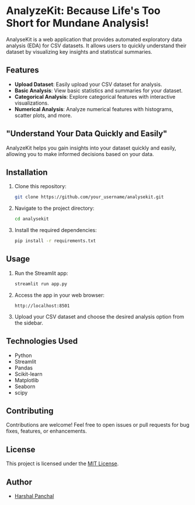 # AnalyzeKit: Because Life's Too Short for Mundane Analysis!

AnalyseKit is a web application that provides automated exploratory data analysis (EDA) for CSV datasets. It allows users to quickly understand their dataset by visualizing key insights and statistical summaries. 

## Features

- **Upload Dataset**: Easily upload your CSV dataset for analysis.
- **Basic Analysis**: View basic statistics and summaries for your dataset.
- **Categorical Analysis**: Explore categorical features with interactive visualizations.
- **Numerical Analysis**: Analyze numerical features with histograms, scatter plots, and more.

## "Understand Your Data Quickly and Easily"

AnalyzeKit helps you gain insights into your dataset quickly and easily, allowing you to make informed decisions based on your data.

## Installation

1. Clone this repository:

    ```bash
    git clone https://github.com/your_username/analysekit.git
    ```

2. Navigate to the project directory:

    ```bash
    cd analysekit
    ```

3. Install the required dependencies:

    ```bash
    pip install -r requirements.txt
    ```

## Usage

1. Run the Streamlit app:

    ```bash
    streamlit run app.py
    ```

2. Access the app in your web browser:

    ```
    http://localhost:8501
    ```

3. Upload your CSV dataset and choose the desired analysis option from the sidebar.

## Technologies Used

- Python
- Streamlit
- Pandas
- Scikit-learn
- Matplotlib
- Seaborn
- scipy

## Contributing

Contributions are welcome! Feel free to open issues or pull requests for bug fixes, features, or enhancements.

## License

This project is licensed under the [MIT License](LICENSE).

## Author

- [Harshal Panchal](https://www.linkedin.com/in/harshal-panchal/)
